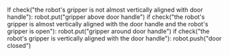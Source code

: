 

If check("the robot's gripper is not almost vertically aligned with door handle"):
    robot.put("gripper above door handle")
if check("the robot's gripper is almost vertically aligned with the door handle and the robot's gripper is open"):
    robot.put("gripper around door handle")
if check("the robot's gripper is vertically aligned with the door handle"):
    robot.push("door closed")